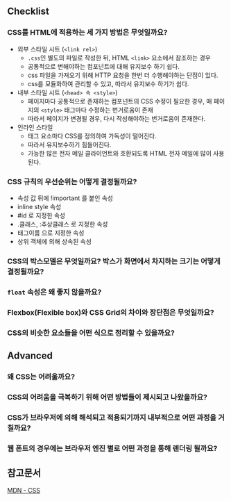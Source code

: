 ## Checklist
### CSS를 HTML에 적용하는 세 가지 방법은 무엇일까요?
- 외부 스타일 시트 (`<link rel>`)
  - `.css`인 별도의 파일로 작성한 뒤, HTML `<link>` 요소에서 참조하는 경우
  - 공통적으로 변해야하는 컴포넌트에 대해 유지보수 하기 쉽다.
  - css 파일을 가져오기 위해 HTTP 요청을 한번 더 수행해야하는 단점이 있다.
  - css를 모듈화하여 관리할 수 있고, 따라서 유지보수 하기가 쉽다.
- 내부 스타일 시트 (`<head> 속 <style>`)
  - 페이지마다 공통적으로 존재하는 컴포넌트의 CSS 수정이 필요한 경우, 매 페이지의 `<style>` 태그마다 수정하는 번거로움이 존재
  - 따라서 페이지가 변경될 경우, 다시 작성해야하는 번거로움이 존재한다.
- 인라인 스타일
  - 태그 요소마다 CSS를 정의하여 가독성이 떨어진다. 
  - 따라서 유지보수하기 힘들어진다.
  - 가능한 많은 전자 메일 클라이언트와 호환되도록 HTML 전자 메일에 많이 사용된다.

### CSS 규칙의 우선순위는 어떻게 결정될까요?
- 속성 값 뒤에 !important 를 붙인 속성
- inline style 속성
- #id 로 지정한 속성
- .클래스, :추상클래스 로 지정한 속성
- 태그이름 으로 지정한 속성
- 상위 객체에 의해 상속된 속성

### CSS의 박스모델은 무엇일까요? 박스가 화면에서 차지하는 크기는 어떻게 결정될까요?

### `float` 속성은 왜 좋지 않을까요?
### Flexbox(Flexible box)와 CSS Grid의 차이와 장단점은 무엇일까요?
### CSS의 비슷한 요소들을 어떤 식으로 정리할 수 있을까요?

## Advanced
### 왜 CSS는 어려울까요?
### CSS의 어려움을 극복하기 위해 어떤 방법들이 제시되고 나왔을까요?
### CSS가 브라우저에 의해 해석되고 적용되기까지 내부적으로 어떤 과정을 거칠까요?
### 웹 폰트의 경우에는 브라우저 엔진 별로 어떤 과정을 통해 렌더링 될까요?

## 참고문서
[MDN - CSS](https://developer.mozilla.org/ko/docs/Web/CSS)